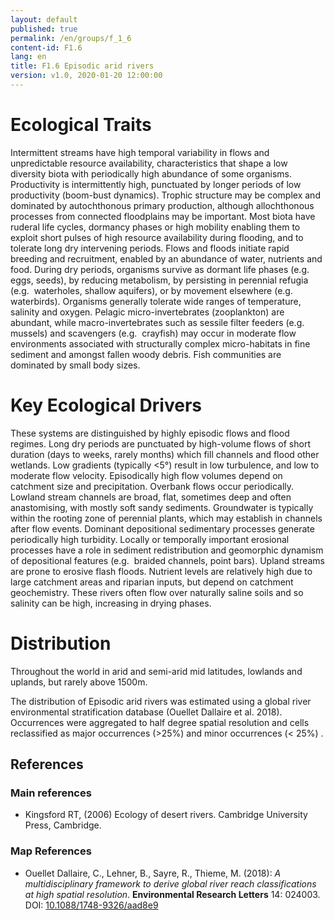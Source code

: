 ```yaml
---
layout: default
published: true
permalink: /en/groups/f_1_6
content-id: F1.6
lang: en
title: F1.6 Episodic arid rivers
version: v1.0, 2020-01-20 12:00:00
---
```

# Ecological Traits
 
Intermittent streams have high temporal variability in flows and unpredictable resource availability, characteristics that shape a low diversity biota with periodically high abundance of some organisms. Productivity is intermittently high, punctuated by longer periods of low productivity (boom-bust dynamics). Trophic structure may be complex and dominated by autochthonous primary production, although allochthonous processes from connected floodplains may be important.  Most biota have ruderal life cycles, dormancy phases or high mobility enabling them to exploit short pulses of high resource availability during flooding, and to tolerate long dry intervening periods. Flows and floods initiate rapid breeding and recruitment, enabled by an abundance of water, nutrients and food. During dry periods, organisms survive as dormant life phases (e.g.  eggs, seeds), by reducing metabolism, by persisting in perennial refugia (e.g.  waterholes, shallow aquifers), or by movement elsewhere (e.g.  waterbirds). Organisms generally tolerate wide ranges of temperature, salinity and oxygen. Pelagic micro-invertebrates (zooplankton) are abundant, while macro-invertebrates such as sessile filter feeders (e.g.  mussels) and scavengers (e.g.  crayfish) may occur in moderate flow environments associated with structurally complex micro-habitats in fine sediment and amongst fallen woody debris.  Fish communities are dominated by small body sizes.
 
# Key Ecological Drivers
 
These systems are distinguished by highly episodic flows and flood regimes. Long dry periods are punctuated by high-volume flows of short duration (days to weeks, rarely months) which fill channels and flood other wetlands. Low gradients (typically <5°) result in low turbulence, and low to moderate flow velocity. Episodically high flow volumes depend on catchment size and precipitation. Overbank flows occur periodically. Lowland stream channels are broad, flat, sometimes deep and often anastomising, with mostly soft sandy sediments. Groundwater is typically within the rooting zone of perennial plants, which may establish in channels after flow events. Dominant depositional sedimentary processes generate periodically high turbidity. Locally or temporally important erosional processes have a role in sediment redistribution and geomorphic dynamism of depositional features (e.g.  braided channels, point bars). Upland streams are prone to erosive flash floods. Nutrient levels are relatively high due to large catchment areas and riparian inputs, but depend on catchment geochemistry. These rivers often flow over naturally saline soils and so salinity can be high, increasing in drying phases.
 
# Distribution
 
Throughout the world in arid and semi-arid mid latitudes, lowlands and uplands, but rarely above 1500m.

The distribution of Episodic arid rivers was estimated using a global river environmental stratification database (Ouellet Dallaire et al. 2018). Occurrences were aggregated to half degree spatial resolution and cells reclassified as major occurrences (>25%) and minor occurrences (< 25%) .

## References
### Main references
* Kingsford RT, (2006) Ecology of desert rivers. Cambridge University Press, Cambridge.
### Map References
* Ouellet Dallaire, C., Lehner, B., Sayre, R., Thieme, M. (2018): *A multidisciplinary framework to derive global river reach classifications at high spatial resolution*. **Environmental Research Letters** 14: 024003. DOI: [10.1088/1748-9326/aad8e9](https://doi.org/10.1088/1748-9326/aad8e9)
